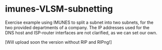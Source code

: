 # imunes-VLSM-subnetting
Exercise example using IMUNES to split a subnet into two subnets, for the two provided departments of a company. 
The IP addresses used for the DNS host and ISP-router interfaces are not clarified, as we can set our own.

[Will upload soon the version without RIP and RIPng!]
